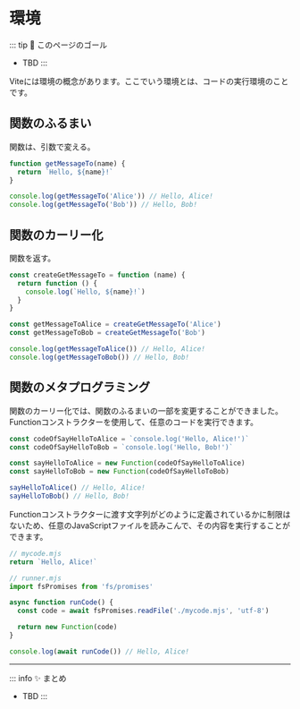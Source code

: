 # 環境

::: tip 🎯 このページのゴール

- TBD
  :::

Viteには環境の概念があります。ここでいう環境とは、コードの実行環境のことです。

## 関数のふるまい

関数は、引数で変える。

```ts
function getMessageTo(name) {
  return `Hello, ${name}!`
}

console.log(getMessageTo('Alice')) // Hello, Alice!
console.log(getMessageTo('Bob')) // Hello, Bob!
```

## 関数のカーリー化

関数を返す。

```ts
const createGetMessageTo = function (name) {
  return function () {
    console.log(`Hello, ${name}!`)
  }
}

const getMessageToAlice = createGetMessageTo('Alice')
const getMessageToBob = createGetMessageTo('Bob')

console.log(getMessageToAlice()) // Hello, Alice!
console.log(getMessageToBob()) // Hello, Bob!
```

## 関数のメタプログラミング

関数のカーリー化では、関数のふるまいの一部を変更することができました。
Functionコンストラクターを使用して、任意のコードを実行できます。

```ts
const codeOfSayHelloToAlice = `console.log('Hello, Alice!')`
const codeOfSayHelloToBob = `console.log('Hello, Bob!')`

const sayHelloToAlice = new Function(codeOfSayHelloToAlice)
const sayHelloToBob = new Function(codeOfSayHelloToBob)

sayHelloToAlice() // Hello, Alice!
sayHelloToBob() // Hello, Bob!
```

Functionコンストラクターに渡す文字列がどのように定義されているかに制限はないため、任意のJavaScriptファイルを読みこんで、その内容を実行することができます。

```ts
// mycode.mjs
return `Hello, Alice!`
```

```ts
// runner.mjs
import fsPromises from 'fs/promises'

async function runCode() {
  const code = await fsPromises.readFile('./mycode.mjs', 'utf-8')

  return new Function(code)
}

console.log(await runCode()) // Hello, Alice!
```

---

::: info ✨ まとめ

- TBD
  :::
